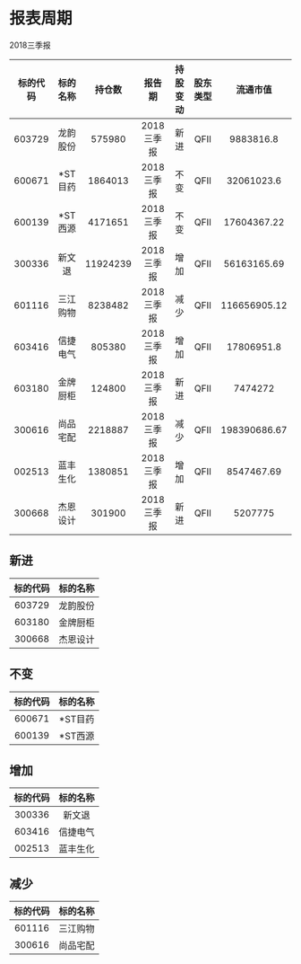 # 报表周期 

2018三季报

| 标的代码 | 标的名称 | 持仓数 | 报告期 | 持股变动 | 股东类型 | 流通市值 |
|:--:|:--:|:--:|:--:|:--:|:--:|:--:|
|603729|龙韵股份|575980|2018三季报|新进|QFII|9883816.8|
|600671|*ST目药|1864013|2018三季报|不变|QFII|32061023.6|
|600139|*ST西源|4171651|2018三季报|不变|QFII|17604367.22|
|300336|新文退|11924239|2018三季报|增加|QFII|56163165.69|
|601116|三江购物|8238482|2018三季报|减少|QFII|116656905.12|
|603416|信捷电气|805380|2018三季报|增加|QFII|17806951.8|
|603180|金牌厨柜|124800|2018三季报|新进|QFII|7474272|
|300616|尚品宅配|2218887|2018三季报|减少|QFII|198390686.67|
|002513|蓝丰生化|1380851|2018三季报|增加|QFII|8547467.69|
|300668|杰恩设计|301900|2018三季报|新进|QFII|5207775|


## 新进 

| 标的代码 | 标的名称 |
|:--:|:--:|
|603729|龙韵股份|
|603180|金牌厨柜|
|300668|杰恩设计|


## 不变 

| 标的代码 | 标的名称 |
|:--:|:--:|
|600671|*ST目药|
|600139|*ST西源|


## 增加 

| 标的代码 | 标的名称 |
|:--:|:--:|
|300336|新文退|
|603416|信捷电气|
|002513|蓝丰生化|


## 减少 

| 标的代码 | 标的名称 |
|:--:|:--:|
|601116|三江购物|
|300616|尚品宅配|

